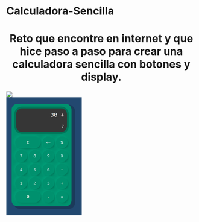 # Calculadora-Sencilla
<h1 align = "center">Reto que encontre en internet y que hice paso a paso para crear una calculadora sencilla con botones y display.</h1>
<img src="https://scontent.fbog4-2.fna.fbcdn.net/v/t39.30808-6/394629550_10159648767773015_7797868047638462194_n.jpg?stp=dst-jpg_p720x720&_nc_cat=102&ccb=1-7&_nc_sid=5f2048&_nc_ohc=x6J5AE7Jdp0AX93lWWK&_nc_ht=scontent.fbog4-2.fna&oh=00_AfB-zW09lDJqhQ95100hRPYZiuFyLBMoZ5cbPgh9xpmLCg&oe=653D35BA" width="600px" align="center">
<br>
<img src="https://github.com/GemmaClaverodelMoral/Calculadora-Sencilla/blob/main/Imagen-Calculadora.png" width="200px" align="center"/>
<br/>
